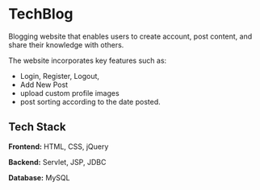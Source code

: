 # TechBlog

Blogging website that enables users to create account, post content, and share their knowledge with others. 

The website incorporates key features such as:
- Login, Register, Logout, 
- Add New Post
- upload custom profile images 
- post sorting according to the date posted.


## Tech Stack

**Frontend:** HTML, CSS, jQuery

**Backend:** Servlet, JSP, JDBC

**Database:** MySQL
